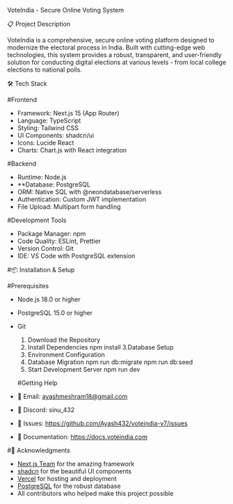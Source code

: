 VoteIndia - Secure Online Voting System

📋 Project Description

VoteIndia is a comprehensive, secure online voting platform designed to modernize the electoral process in India. Built with cutting-edge web technologies, this system provides a robust, transparent, and user-friendly solution for conducting digital elections at various levels - from local college elections to national polls.

🛠️ Tech Stack

#Frontend

- Framework: Next.js 15 (App Router)
- Language: TypeScript
- Styling: Tailwind CSS
- UI Components: shadcn/ui
- Icons: Lucide React
- Charts: Chart.js with React integration


#Backend

- Runtime: Node.js
- **Database: PostgreSQL
- ORM: Native SQL with @neondatabase/serverless
- Authentication: Custom JWT implementation
- File Upload: Multipart form handling


#Development Tools

- Package Manager: npm
- Code Quality: ESLint, Prettier
- Version Control: Git
- IDE: VS Code with PostgreSQL extension


#📦 Installation & Setup

#Prerequisites

- Node.js 18.0 or higher
- PostgreSQL 15.0 or higher
- Git

  1. Download the Repository
  2. Install Dependencies
      npm install
  3.Database Setup
  4. Environment Configuration
  5. Database Migration
     npm run db:migrate
     npm run db:seed
  6. Start Development Server
     npm run dev

  #Getting Help

- 📧 Email: ayashmeshram18@gmail.com
- 💬 Discord: sinu_432
- 🐛 Issues: https://github.com/Ayash432/voteindia-v7/issues
- 📖 Documentation: https://docs.voteindia.com


#🙏 Acknowledgments

- [Next.js Team](https://nextjs.org/) for the amazing framework
- [shadcn](https://ui.shadcn.com/) for the beautiful UI components
- [Vercel](https://vercel.com/) for hosting and deployment
- [PostgreSQL](https://www.postgresql.org/) for the robust database
- All contributors who helped make this project possible
